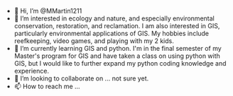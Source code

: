 - 👋 Hi, I’m @MMartin1211
- 👀 I’m interested in ecology and nature, and especially environmental conservation, restoration, and reclamation. I am also interested in GIS, particularly environmental applications of GIS. My hobbies include reefkeeping, video games, and playing with my 2 kids.
- 🌱 I’m currently learning GIS and python. I'm in the final semester of my Master's program for GIS and have taken a class on using python with GIS, but I would like to further expand my python coding knowledge and experience.
- 💞️ I’m looking to collaborate on ... not sure yet.
- 📫 How to reach me ...

<!---
MMartin1211/MMartin1211 is a ✨ special ✨ repository because its `README.md` (this file) appears on your GitHub profile.
You can click the Preview link to take a look at your changes.
--->
